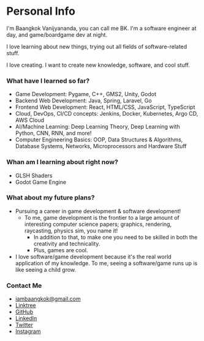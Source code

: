 # Personal Info
I'm Baangkok Vanijyananda, you can call me BK. I'm a software engineer at day, and game/boardgame dev at night.

I love learning about new things, trying out all fields of software-related stuff.

I love creating. I want to create new knowledge, software, and cool stuff.

### What have I learned so far?
- Game Development: Pygame, C++, GMS2, Unity, Godot
- Backend Web Development: Java, Spring, Laravel, Go
- Frontend Web Development: React, HTML/CSS, JavaScript, TypeScript
- Cloud, DevOps, CI/CD concepts: Jenkins, Docker, Kubernetes, Argo CD, AWS Cloud
- AI/Machine Learning: Deep Learning Theory, Deep Learning with Python, CNN, RNN, and more!
- Computer Engineering Basics: OOP, Data Structures & Algorithms, Database Systems, Networks, Microprocessors and Hardware Stuff

### Whan am I learning about right now?
- GLSH Shaders
- Godot Game Engine

### What about my future plans?
- Pursuing a career in game development & software development!
  - To me, game development is the frontier to a large amount of interesting computer science papers; graphics, rendering, raycasting, physics sim, you name it!
    - In addition to that, to make one you need to be skilled in both the creativity and technicality.
    - Plus, games are cool. 
 - I love software/game development because it's the real world application of my knowledge. To me, seeing a software/game runs up is like seeing a child grow.

 
### Contact Me
- iambaangkok@gmail.com
- [Linktree](https://linktr.ee/iambaangkok)
- [GitHub](https://github.com/iambaangkok)
- [LinkedIn](https://www.linkedin.com/in/iambaangkok/)
- [Twitter](https://twitter.com/meisbk)
- [Instagram](https://www.instagram.com/meisbk_/)
# 


<!---
iambaangkok/iambaangkok is a ✨ special ✨ repository because its `README.md` (this file) appears on your GitHub profile.
You can click the Preview link to take a look at your changes.
--->
